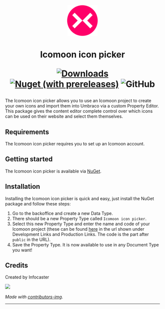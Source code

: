 <h3 align="center">
<img height="100" src="https://raw.githubusercontent.com/Infocaster/.github/main/assets/infocaster_nuget_pink.svg">
</h3>

<h1 align="center">
Icomoon icon picker

[![Downloads](https://img.shields.io/nuget/dt/UrlTracker?color=ff0069)](https://www.nuget.org/packages/UrlTracker/)
[![Nuget (with prereleases)](https://img.shields.io/nuget/vpre/UrlTracker?color=ffc800)](https://www.nuget.org/packages/UrlTracker/)
![GitHub](https://img.shields.io/github/license/Infocaster/UrlTracker?color=ff0069)

</h1>

The Icomoon icon picker allows you to use an Icomoon project to create your own icons and import them into Umbraco via a custom Property Editor.
This package gives the content editor complete control over which icons can be used on their website and select them themselves.

## Requirements
The Icomoon icon picker requires you to set up an Icomoon account.

## Getting started
The Icomoon icon picker is available via [NuGet](https://www.nuget.org/packages/UrlTracker/).

## Installation
Installing the Icomoon icon picker is quick and easy, just install the NuGet package and follow these steps:

1. Go to the backoffice and create a new Data Type.
2. There should be a new Property Type called `Icomoon icon picker`.
3. Select this new Property Type and enter the name and code of your Icomoon project (these can be found [here](https://icomoon.io/app/#/select/image) in the url shown under Development Links and Production Links. The code is the part after `public` in the URL). 
4. Save the Property Type. It is now available to use in any Document Type you want!

## Credits
Created by Infocaster

<a href="https://github.com/Infocaster/UrlTracker/graphs/contributors">
<img src="https://contrib.rocks/image?repo=Infocaster/UrlTracker" />
</a>

*Made with [contributors-img](https://contrib.rocks).*

-----